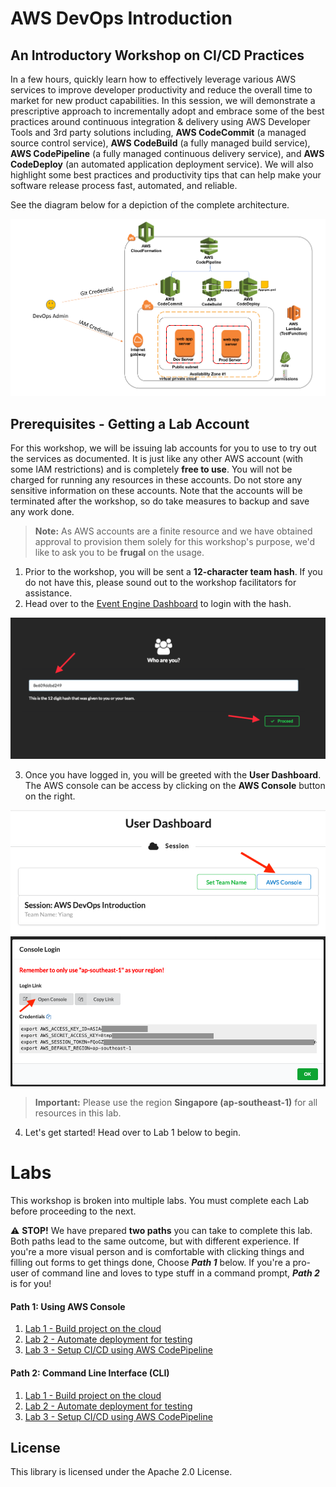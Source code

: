 # AWS DevOps Introduction

## An Introductory Workshop on CI/CD Practices

In a few hours, quickly learn how to effectively leverage various AWS services to improve developer productivity and reduce the overall time to market for new product capabilities. In this session, we will demonstrate a prescriptive approach to incrementally adopt and embrace some of the best practices around continuous integration & delivery using AWS Developer Tools and 3rd party solutions including, **AWS CodeCommit** (a managed source control service), **AWS CodeBuild** (a fully managed build service), **AWS CodePipeline** (a fully managed continuous delivery service), and **AWS CodeDeploy** (an automated application deployment service). We will also highlight some best practices and productivity tips that can help make your software release process fast, automated, and reliable.

See the diagram below for a depiction of the complete architecture.

![DevOps Workshop Architecture](img/CICD_DevOps_Demo.png)

## Prerequisites - Getting a Lab Account

For this workshop, we will be issuing lab accounts for you to use to try out the services as documented. It is just like any other AWS account (with some IAM restrictions) and is completely **free to use**. You will not be charged for running any resources in these accounts. Do not store any sensitive information on these accounts. Note that the accounts will be terminated after the workshop, so do take measures to backup and save any work done.

> **Note:** As AWS accounts are a finite resource and we have obtained approval to provision them solely for this workshop's purpose, we'd like to ask you to be **frugal** on the usage.

1. Prior to the workshop, you will be sent a **12-character team hash**. If you do not have this, please sound out to the workshop facilitators for assistance.
2. Head over to the [Event Engine Dashboard](https://dashboard.eventengine.run/) to login with the hash.

  ![Hash](img/hash_login.png)

3. Once you have logged in, you will be greeted with the **User Dashboard**. The AWS console can be access by clicking on the **AWS Console** button on the right.

  ![DevOps Workshop Architecture](img/console.png)
  ![DevOps Workshop Architecture](img/console2.png)

> **Important:** Please use the region **Singapore (ap-southeast-1)** for all resources in this lab.

4. Let's get started! Head over to Lab 1 below to begin.

# Labs
This workshop is broken into multiple labs. You must complete each Lab before proceeding to the next.

:warning: **STOP!** We have prepared **two paths** you can take to complete this lab. Both paths lead to the same outcome, but with different experience. If you're a more visual person and is comfortable with clicking things and filling out forms to get things done, Choose **_Path 1_** below. If you're a pro-user of command line and loves to type stuff in a command prompt, **_Path 2_** is for you!

#### Path 1: Using AWS Console ####
1. [Lab 1 - Build project on the cloud](/tree/master/1_Lab1.md)
2. [Lab 2 - Automate deployment for testing](/tree/master/2_Lab2.md)
3. [Lab 3 - Setup CI/CD using AWS CodePipeline](/tree/master/3_Lab3.md)

#### Path 2: Command Line Interface (CLI) ####
1. [Lab 1 - Build project on the cloud](/tree/cli/1_Lab1.md)
2. [Lab 2 - Automate deployment for testing](/tree/cli/2_Lab2.md)
3. [Lab 3 - Setup CI/CD using AWS CodePipeline](/tree/cli/3_Lab3.md)





## License

This library is licensed under the Apache 2.0 License.
